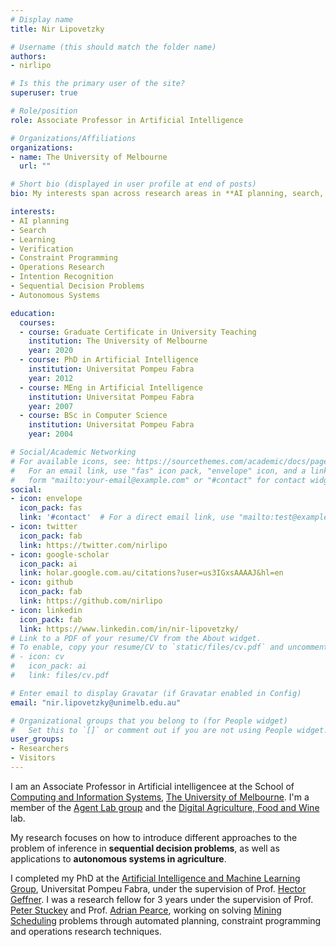 ```yaml
---
# Display name
title: Nir Lipovetzky

# Username (this should match the folder name)
authors:
- nirlipo

# Is this the primary user of the site?
superuser: true

# Role/position
role: Associate Professor in Artificial Intelligence

# Organizations/Affiliations
organizations:
- name: The University of Melbourne
  url: ""

# Short bio (displayed in user profile at end of posts)
bio: My interests span across research areas in **AI planning, search, learning, verification, constraint programming, operations research and intention recognition**.

interests:
- AI planning
- Search
- Learning
- Verification
- Constraint Programming
- Operations Research
- Intention Recognition
- Sequential Decision Problems
- Autonomous Systems

education:
  courses:
  - course: Graduate Certificate in University Teaching
    institution: The University of Melbourne
    year: 2020
  - course: PhD in Artificial Intelligence
    institution: Universitat Pompeu Fabra 
    year: 2012
  - course: MEng in Artificial Intelligence
    institution: Universitat Pompeu Fabra 
    year: 2007
  - course: BSc in Computer Science
    institution: Universitat Pompeu Fabra 
    year: 2004

# Social/Academic Networking
# For available icons, see: https://sourcethemes.com/academic/docs/page-builder/#icons
#   For an email link, use "fas" icon pack, "envelope" icon, and a link in the
#   form "mailto:your-email@example.com" or "#contact" for contact widget.
social:
- icon: envelope
  icon_pack: fas
  link: '#contact'  # For a direct email link, use "mailto:test@example.org".
- icon: twitter
  icon_pack: fab
  link: https://twitter.com/nirlipo
- icon: google-scholar
  icon_pack: ai
  link: holar.google.com.au/citations?user=us3IGxsAAAAJ&hl=en
- icon: github
  icon_pack: fab
  link: https://github.com/nirlipo
- icon: linkedin
  icon_pack: fab
  link: https://www.linkedin.com/in/nir-lipovetzky/
# Link to a PDF of your resume/CV from the About widget.
# To enable, copy your resume/CV to `static/files/cv.pdf` and uncomment the lines below.
# - icon: cv
#   icon_pack: ai
#   link: files/cv.pdf

# Enter email to display Gravatar (if Gravatar enabled in Config)
email: "nir.lipovetzky@unimelb.edu.au"

# Organizational groups that you belong to (for People widget)
#   Set this to `[]` or comment out if you are not using People widget.
user_groups:
- Researchers
- Visitors
---
```


I am an Associate Professor in Artificial intelligencee at the School of [Computing and Information Systems](https://cis.unimelb.edu.au/), [The University of Melbourne](https://www.unimelb.edu.au/). I'm a member of the [Agent Lab group](https://cis.unimelb.edu.au/agentlab/) and the [Digital Agriculture, Food and Wine](https://fvas.unimelb.edu.au/research/groups/digital-agriculture-food-and-wine) lab. 

My research focuses on how to introduce different approaches to the problem of inference in **sequential decision problems**, as well as applications to **autonomous systems in agriculture**.

I completed my PhD at the [Artificial Intelligence and Machine Learning Group](https://www.upf.edu/web/ai-ml), Universitat Pompeu Fabra, under the supervision of Prof. [Hector Geffner](http://www.dtic.upf.edu/~hgeffner/). I was a research fellow for 3 years under the supervision of Prof. [Peter Stuckey](https://people.eng.unimelb.edu.au/pstuckey/) and Prof. [Adrian Pearce](https://people.eng.unimelb.edu.au/adrianrp/), working on solving [Mining Scheduling](https://cis.unimelb.edu.au/agentlab/projects/mining) problems through automated planning, constraint programming and operations research techniques.

<!-- My interests span across research areas in **AI planning, search, learning, verification, constraint programming, operations research and intention recognition**.  -->



<!-- I'm involved in the development of the Lightweight Automated Planning ToolKiT (LAPKT), aimed to make your life easier if your purpose is to create, use or extend basic to advanced Automated Planners. -->